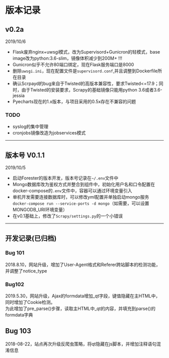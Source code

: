 # 版本记录

## v0.2a

2019/10/6

- Flask废弃nginx+uwsgi模式，改为Supervisord+Gunicron的轻模式，base image改为python:3.6-slim，镜像体积减少到200M+ !!!
- Gunicron似乎不允许80端口绑定，现在Flask服务端口是8000
- 删除`uwsgi.ini`，现在配置文件是`supervisord.conf`,并且调整到Dockerfile所在目录
- 确认Scrpayd的bug来自于Twisted的高版本兼容性，要求Twisted<=17.9；同时，由于Twisted的安装要求，Scrapy的基础镜像只能用python 3.6或者3.6-jessia
- Pyecharts现在的1.x版本，与项目采用的0.5x存在不兼容的问题

### TODO

- syslog的集中管理
- cronjobs镜像改造为jobservices模式

---

## 版本号 V0.1.1

2019/10/5

- 启动Forester的版本开发，版本号记录在`~/.env`文件中
- Mongo数据库改为鉴权方式并整合到组件中，初始化用户名和口令配置在docker-compose的`.env`文件中，容器可以通过环境变量引入
- 单机开发需要连接数据库时，可以修改yml配置并单独启动mongo服务`docker-compose run --service-ports -d mongo`（如需要，可以设置MONGODB_URI环境变量）
- 在v0.1基础上，修改了`Scrapy/settings.py`的一个小错误

---

## 开发记录(已归档)

### Bug 101

2018.8.10，网站升级，增加了User-Agent格式和Referer跨站脚本的检测功能，并调整了notice_type
  
### Bug102

2019.5.30，网站升级，Ajax的formdata增加_qt字段，键值隐藏在主HTML中，同时增加了Cookie检测。  
为此增加了pre_parse()步骤，读取主HTML中_qt的内容，并填充到parse()的formdata字典

## Bug 103

2018-08-22，站点再次升级反爬虫策略，将qt隐藏在js脚本，并增加注释语句混淆信息
